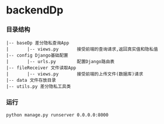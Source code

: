 # backendDp

### 目录结构

```
|-- baseDp 差分隐私查询App
|		|-- views.py       接受前端的查询请求,返回真实值和隐私值
|-- config Django基础配置
|		|-- urls.py        配置Django路由表
|-- fileReceiver 文件读取App
|		|-- views.py       接受前端的上传文件(数据库)请求
|-- data 文件存放目录
|-- utils.py 差分隐私工具类
```

### 运行

```
python manage.py runserver 0.0.0.0:8000
```

